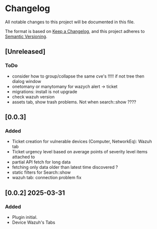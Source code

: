 # Changelog

All notable changes to this project will be documented in this file.

The format is based on [Keep a Changelog](https://keepachangelog.com/en/1.1.0/),
and this project adheres to [Semantic Versioning](https://semver.org/spec/v2.0.0.html).

## [Unreleased]

### ToDo
- consider how to group/collapse the same cve's !!!!! if not tree then dialog window
- onetomany or manytomany for wazych alert -> ticket
- migrations: install is not upgrade
- check wazuh version
- assets tab, show trash problems. Not when search::show ????

## [0.0.3]

### Added
- Ticket creation for vulnerable devices (Computer, NetworkEq): Wazuh tab
- Ticket urgency level based on average points of severity level items attached to
- partial API fetch for long data
- fetching only data older than latest time discovered ?
- static filters for Search::show
- wazuh tab: connection problem fix


## [0.0.2] 2025-03-31

### Added

- Plugin initial.
- Device Wazuh's Tabs
